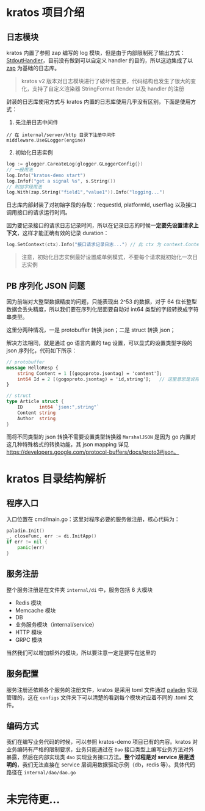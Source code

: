 # kratos 项目介绍

## 日志模块

kratos 内置了参照 zap 编写的 log 模块，但是由于内部限制死了输出方式：[StdoutHandler](https://github.com/go-kratos/kratos/blob/master/pkg/log/stdout.go)，目前没有做到可以自定义 handler 的目的，所以这边集成了以 [zap](https://github.com/uber-go/zap) 为基础的日志库。

> kratos v2 版本对日志模块进行了破坏性变更，代码结构也发生了很大的变化，支持了自定义渲染器 StringFormat Render 以及 handler 的注册

封装的日志库使用方式与 kratos 内置的日志库使用几乎没有区别，下面是使用方式：

1. 先注册日志中间件

```golang
// 在 internal/server/http 目录下注册中间件
middleware.UseGLogger(engine)
```

2. 初始化日志实例

```go
log := glogger.CareateLog(glogger.GLoggerConfig{})
// 一般用法
log.Info("kratos-demo start")
log.Infof("get a signal %s", s.String())
// 附加字段用法
log.With(zap.String("field1","value1")).Info("logging...")
```

日志库内部封装了对初始字段的存取：requestId, platformId, userflag 以及接口调用接口的请求运行时间。

因为要记录接口的请求日志记录时间，所以在记录日志的时候**一定要先设置请求上下文**，这样才能正确有效的记录 duration：

```go
log.SetContext(ctx).Info("接口请求记录日志...") // 此 ctx 为 context.Context 类型
```

> 注意，初始化日志实例最好设置成单例模式，不要每个请求就初始化一次日志实例

## PB 序列化 JSON 问题

因为前端对大整型数据精度的问题，只能表现出 2^53 的数据，对于 64 位长整型数据会丢失精度，所以我们要在序列化层面要自动对 int64 类型的字段转换成字符串类型。

这里分两种情况，一是 protobuffer 转换 json；二是 struct 转换 json；

解决方法相同，就是通过 go 语言内置的 tag 设置，可以显式的设置类型字段的 json 序列化，代码如下所示：

```protobuf
// protobuffer
message HelloResp {
	string Content = 1 [(gogoproto.jsontag) = 'content'];
	int64 Id = 2 [(gogoproto.jsontag) = 'id,string'];	// 这里意思是说将属性 Id 序列化成属性名为 id，类型为 string
}
```

```go
// struct
type Article struct {
	ID      int64 `json:",string"`
	Content string
	Author  string
}
```

而将不同类型的 json 转换不需要设置类型转换器 `MarshalJSON` 是因为 go 内置对这几种特殊格式的转换功能，其 json mapping 详见 https://developers.google.com/protocol-buffers/docs/proto3#json。

# kratos 目录结构解析

## 程序入口 

入口位置在 cmd/main.go：这里对程序必要的服务做注册，核心代码为：

```go
paladin.Init()
_, closeFunc, err := di.InitApp()
if err != nil {
    panic(err)
}
```

## 服务注册

整个服务注册是在文件夹 `internal/di` 中，服务包括 6 大模块

- Redis 模块
- Memcache 模块
- DB
- 业务服务模块（internal/service）
- HTTP 模块
- GRPC 模块

当然我们可以增加额外的模块，所以要注意一定是要写在这里的

## 服务配置

服务注册还依赖各个服务的注册文件，kratos 是采用 toml 文件通过 [paladin](https://go-kratos.dev/#/config-paladin) 实现管理的，这在 `configs` 文件夹下可以清楚的看到每个模块对应着不同的 .toml 文件。

## 编码方式

我们在编写业务代码的时候，可以参照 kratos-demo 项目已有的内容。kratos 对业务编码有严格的限制要求，业务只能通过在 `Dao` 接口类型上编写业务方法对外暴露，然后在内部实现类 `dao` 实现业务接口方法。**整个过程是对 service 层是透明的**，我们无法直接在 service 层调用数据驱动示例（db，redis 等）。具体代码路径在 `internal/dao/dao.go`

# 未完待更...